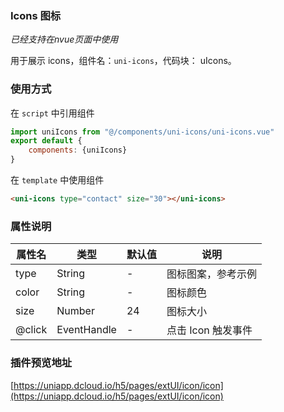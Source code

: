 ### Icons 图标
*已经支持在nvue页面中使用*

用于展示 icons，组件名：``uni-icons``，代码块： uIcons。

### 使用方式

在 ``script`` 中引用组件 

```javascript
import uniIcons from "@/components/uni-icons/uni-icons.vue"
export default {
    components: {uniIcons}
}
```

在 ``template`` 中使用组件

```html
<uni-icons type="contact" size="30"></uni-icons>
```

### 属性说明

|属性名	|类型		|默认值	|说明				|
|---	|----		|---	|---				|
|type	|String		|-		|图标图案，参考示例	|
|color	|String		|-		|图标颜色			|
|size	|Number		|24		|图标大小			|
|@click	|EventHandle|-		|点击 Icon 触发事件	|


### 插件预览地址

[https://uniapp.dcloud.io/h5/pages/extUI/icon/icon](https://uniapp.dcloud.io/h5/pages/extUI/icon/icon)